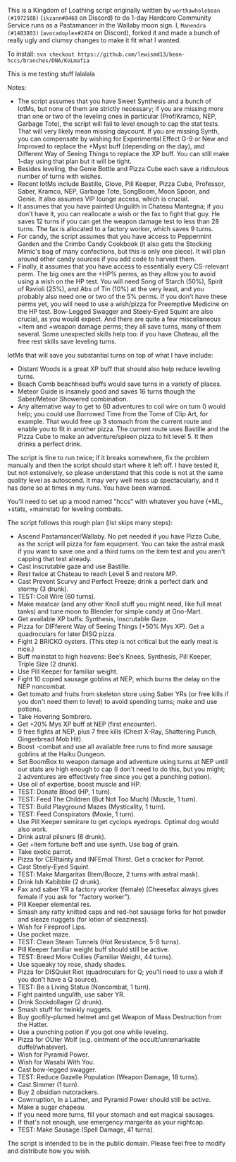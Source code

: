 This is a Kingdom of Loathing script originally written by `worthawholebean (#1972588)` (`ikzann#8468` on Discord) to do 1-day Hardcore Community Service runs as a Pastamancer in the Wallaby moon sign. I, `Manendra (#1483803)` (`avocadoplex#2474` on Discord), forked it and made a bunch of really ugly and clumsy changes to make it fit what I wanted. 

To install:
`svn checkout https://github.com/lewismd13/bean-hccs/branches/DNA/KoLmafia`

This is me testing stuff lalalala

Notes:
- The script assumes that you have Sweet Synthesis and a bunch of IotMs, but none of them are strictly necessary; if you are missing more than one or two of the leveling ones in particular (Prof/Kramco, NEP, Garbage Tote), the script will fail to level enough to cap the stat tests. That will very likely mean missing daycount. If you are missing Synth, you can compensate by wishing for Experimental Effect G-9 or New and Improved to replace the +Myst buff (depending on the day), and Different Way of Seeing Things to replace the XP buff. You can still make 1-day using that plan but it will be tight.
- Besides leveling, the Genie Bottle and Pizza Cube each save a ridiculous number of turns with wishes.
- Recent IotMs include Bastille, Glove, Pill Keeper, Pizza Cube, Professor, Saber, Kramco, NEP, Garbage Tote, SongBoom, Moon Spoon, and Genie. It also assumes VIP lounge access, which is crucial.
- It assumes that you have painted Ungulith in Chateau Mantegna; if you don't have it, you can reallocate a wish or the fax to fight that guy. He saves 12 turns if you can get the weapon damage test to less than 28 turns. The fax is allocated to a factory worker, which saves 9 turns.
- For candy, the script assumes that you have access to Peppermint Garden and the Crimbo Candy Cookbook (it also gets the Stocking Mimic's bag of many confections, but this is only one piece). It will plan around other candy sources if you add code to harvest them.
- Finally, it assumes that you have access to essentially every CS-relevant perm. The big ones are the +HP% perms, as they allow you to avoid using a wish on the HP test. You will need Song of Starch (50%), Spirit of Ravioli (25%), and Abs of Tin (10%) at the very least, and you probably also need one or two of the 5% perms. If you don't have these perms yet, you will need to use a wish/pizza for Preemptive Medicine on the HP test. Bow-Legged Swagger and Steely-Eyed Squint are also crucial, as you would expect. And there are quite a few miscellaneous +item and +weapon damage perms; they all save turns, many of them several. Some unexpected skills help too: if you have Chateau, all the free rest skills save leveling turns.

IotMs that will save you substantial turns on top of what I have include:
- Distant Woods is a great XP buff that should also help reduce leveling turns.
- Beach Comb beachhead buffs would save turns in a variety of places.
- Meteor Guide is insanely good and saves 16 turns though the Saber/Meteor Showered combination.
- Any alternative way to get to 60 adventures to coil wire on turn 0 would help; you could use Borrowed Time from the Tome of Clip Art, for example. That would free up 3 stomach from the current route and enable you to fit in another pizza. The current route uses Bastille and the Pizza Cube to make an adventure/spleen pizza to hit level 5. It then drinks a perfect drink.

The script is fine to run twice; if it breaks somewhere, fix the problem manually and then the script should start where it left off. I have tested it, but not extensively, so please understand that this code is not at the same quality level as autoscend. It may very well mess up spectacularly, and it has done so at times in my runs. You have been warned.

You'll need to set up a mood named "hccs" with whatever you have (+ML, +stats, +mainstat) for leveling combats.

The script follows this rough plan (list skips many steps):
- Ascend Pastamancer/Wallaby. No pet needed if you have Pizza Cube, as the script will pizza for fam equipment. You can take the astral mask if you want to save one and a third turns on the item test and you aren't capping that test already.
- Cast inscrutable gaze and use Bastille.
- Rest twice at Chateau to reach Level 5 and restore MP.
- Cast Prevent Scurvy and Perfect Freeze; drink a perfect dark and stormy (3 drunk).
- TEST: Coil Wire (60 turns).
- Make meatcar (and any other Knoll stuff you might need, like full meat tanks) and tune moon to Blender for simple candy at Gno-Mart.
- Get available XP buffs: Synthesis, Inscrutable Gaze.
- Pizza for DIFferent Way of Seeing Things (+50% Mys XP). Get a quadroculars for later DISQ pizza.
- Fight 2 BRICKO oysters. (This step is not critical but the early meat is nice.)
- Buff mainstat to high heavens: Bee's Knees, Synthesis, Pill Keeper, Triple Size (2 drunk).
- Use Pill Keeper for familiar weight.
- Fight 10 copied sausage goblins at NEP, which burns the delay on the NEP noncombat.
- Get tomato and fruits from skeleton store using Saber YRs (or free kills if you don't need them to level) to avoid spending turns; make and use potions.
- Take Hovering Sombrero.
- Get +20% Mys XP buff at NEP (first encounter).
- 9 free fights at NEP, plus 7 free kills (Chest X-Ray, Shattering Punch, Gingerbread Mob Hit).
- Boost -combat and use all available free runs to find more sausage goblins at the Haiku Dungeon.
- Set BoomBox to weapon damage and adventure using turns at NEP until our stats are high enough to cap (I don't need to do this, but you might; 2 adventures are effectively free since you get a punching potion).
- Use oil of expertise, boost muscle and HP.
- TEST: Donate Blood (HP, 1 turn).
- TEST: Feed The Children (But Not Too Much) (Muscle, 1 turn).
- TEST: Build Playground Mazes (Mysticality, 1 turn).
- TEST: Feed Conspirators (Moxie, 1 turn).
- Use Pill Keeper semirare to get cyclops eyedrops. Optimal dog would also work.
- Drink astral pilsners (6 drunk).
- Get +item fortune boff and use synth. Use bag of grain.
- Take exotic parrot.
- Pizza for CERtainty and INFErnal Thirst. Get a cracker for Parrot.
- Cast Steely-Eyed Squint.
- TEST: Make Margaritas (Item/Booze, 2 turns with astral mask).
- Drink Ish Kabibble (2 drunk).
- Fax and saber YR a factory worker (female) (Cheesefax always gives female if you ask for "factory worker").
- Pill Keeper elemental res.
- Smash any ratty knitted caps and red-hot sausage forks for hot powder and sleaze nuggets (for lotion of sleaziness).
- Wish for Fireproof Lips.
- Use pocket maze.
- TEST: Clean Steam Tunnels (Hot Resistance, 5-8 turns).
- Pill Keeper familiar weight buff should still be active.
- TEST: Breed More Collies (Familiar Weight, 44 turns).
- Use squeaky toy rose, shady shades.
- Pizza for DISQuiet Riot (quadroculars for Q; you'll need to use a wish if you don't have a Q source).
- TEST: Be a Living Statue (Noncombat, 1 turn).
- Fight painted ungulith, use saber YR.
- Drink Sockdollager (2 drunk).
- Smash stuff for twinkly nuggets.
- Buy goofily-plumed helmet and get Weapon of Mass Destruction from the Hatter.
- Use a punching potion if you got one while leveling.
- Pizza for OUter Wolf (e.g. ointment of the occult/unremarkable duffel/whatever).
- Wish for Pyramid Power.
- Wish for Wasabi With You.
- Cast bow-legged swagger.
- TEST: Reduce Gazelle Population (Weapon Damage, 18 turns).
- Cast Simmer (1 turn).
- Buy 2 obsidian nutcrackers.
- Cowrruption, In a Lather, and Pyramid Power should still be active.
- Make a sugar chapeau.
- If you need more turns, fill your stomach and eat magical sausages.
- If that's not enough, use emergency margarita as your nightcap.
- TEST: Make Sausage (Spell Damage, 41 turns).

The script is intended to be in the public domain. Please feel free to modify and distribute how you wish.
